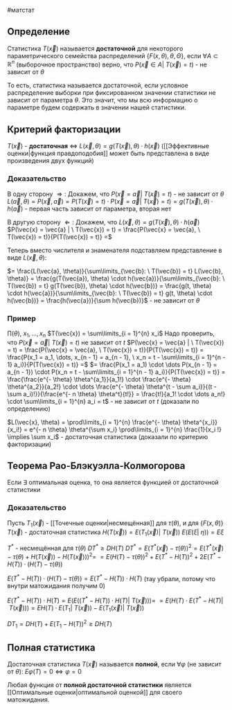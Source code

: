 #матстат 
## Определение
Статистика $T(\vec{x})$ называется **достаточной** для некоторого параметрического семейства распределений $\{ F(x, \theta), \theta, \Theta \}$, если $\forall A \subset \mathbb{R}^n$ (выборочное пространство) верно, что $P(\vec{x} \in A | \ T(\vec{x}) = t)$ - не зависит от $\theta$

То есть, статистика называется достаточной, если условное распределение выборки при фиксированном значении статистики не зависит от параметра $\theta$. Это значит, что мы всю информацию о параметре будем содержать в значении нашей статистики.

## Критерий факторизации
$T(\vec{x})$ - **достаточная** $\iff \ L(\vec{x}, \theta) = g(T(\vec{x}), \theta) \cdot h(\vec{x})$
([[Эффективные оценки|функция правдоподобия]] может быть представлена в виде произведения двух функций)

### Доказательство
В одну сторону $\Rightarrow:$
Докажем, что $P(\vec{x} = \vec{a} | \ T(\vec{x}) = t)$ - не зависит от $\theta$
$L(\vec{a}, \theta) = P(\vec{x}, \vec{a}) = P(T(\vec{x}) = t) \cdot P(\vec{x} = \vec{a} | \ T(\vec{x}) = t) = g(T(\vec{x}), \theta) \cdot h(\vec{a})$ - первая часть зависит от параметра, вторая нет

В другую сторону $\Leftarrow:$
Докажем, что $L(\vec{x}, \theta) = g(T(\vec{x}), \theta) \cdot h(\vec{a})$
$P(\vec{x} = \vec{a} | \ T(\vec{x}) = t) = \frac{P(\vec{x} = \vec{a}, \ T(\vec{x}) = t)}{P(T(\vec{x}) = t)} =$

Теперь вместо числителя и знаменателя подставляем представление в виде $L(\vec{x}, \theta)$:

$= \frac{L(\vec{a}, \theta)}{\sum\limits_{\vec{b}: \ T(\vec{b}) = t} L(\vec{b}, \theta)} = \frac{g(T(\vec{a}), \theta) \cdot h(\vec{a})}{\sum\limits_{\vec{b}: \ T(\vec{b}) = t} g(T(\vec{b}), \theta) \cdot h(\vec{b})} = \frac{g(t, \theta) \cdot h(\vec{a})}{\sum\limits_{\vec{b}: \ T(\vec{b}) = t} g(t, \theta) \cdot h(\vec{b})} = \frac{h(\vec{a})}{\sum h(\vec{b})}$ - не зависит от $\theta$

### Пример
$\prod(\theta), \ x_1, \dots, x_n$
$T(\vec{x}) = \sum\limits_{i = 1}^{n} x_i$
Надо проверить, что $P(\vec{x} = \vec{a} | \ T(\vec{x}) = t)$ не зависит от $t$
$P(\vec{x} = \vec{a} | \ T(\vec{x}) = t) = \frac{P(\vec{x} = \vec{a}, \ T(\vec{x}) = t)}{P(T(\vec{x}) = t)} = \frac{P(x_1 = a_1, \dots, x_{n - 1} = a_{n - 1}, \ x_n = t - \sum\limits_{i = 1}^{n - 1} a_i)}{P(T(\vec{x}) = t)} =$
$= \frac{P(x_1 = a_1) \cdot \dots P(x_{n - 1} = a_{n - 1}) \cdot P(x_n = t - \sum\limits_{i = 1}^{n - 1} a_i)}{P(T(\vec{x}) = t)} = \frac{\frac{e^{- \theta} \theta^{a_1}}{a_1!} \cdot \frac{e^{- \theta} \theta^{a_2}}{a_2!} \cdot \dots \frac{e^{- \theta} \theta^{t - \sum a_i}}{(t - \sum a_i)!}}{\frac{e^{- n \theta} \theta^t}{t!}} = \frac{t!}{a_1! \cdot \dots a_n!} \cdot \sum\limits_{i = 1}^{n} a_i = t$ - не зависит от $t$ (доказали по определению)

$L(\vec{x}, \theta) = \prod\limits_{i = 1}^{n} \frac{e^{- \theta} \theta^{x_i}}{x_i!} = e^{- n \theta} \theta^{\sum x_i} \prod\limits_{i = 1}^{n} \frac{1}{x_i !} \implies \sum x_i$ - достаточная статистика (доказали по критерию факторизации)

## Теорема Рао-Блэкуэлла-Колмогорова
Если $\exists$ оптимальная оценка, то она является функцией от достаточной статистики

### Доказательство
Пусть $T_1(\vec{x})$ - [[Точечные оценки|несмещённая]] для $\tau(\theta)$, и для $\{ F(x, \theta) \}$ $T(\vec{x})$ - достаточная статистика
$H(T(\vec{x})) = E(T_1(\vec{x}) | \ T(\vec{x}))$
$E(E(\xi | \ \eta)) = E \xi$

$T^*$ - несмещённая для $\tau(\theta)$
$DT^* \geq DH(T)$
$DT^* = E(T^*(\vec{x}) - \tau(\theta))^2 = E(T^*(\vec{x}) - \tau(\theta) + H(T(\vec{x})) - H(T(\vec{x})))^2 =$
$= E(H(T) - \tau(\theta))^2 + E(T^* - H(T))^2 + 2 E(T^* - H(T)) \cdot (H(T) - \tau(\theta))$

$E(T^* - H(T)) \cdot (H(T) - \tau(\theta)) = E(T^* - H(T)) \cdot H(T)$
(тау убрали, потому что внутри матожидания получим 0)

$E(T^* - H(T)) \cdot H(T) = E(E((T^* - H(T)) \cdot H(T) | \ T(\vec{x}))) =$
$= E(H(T) \cdot E(T^* - H(T) | \ T(\vec{x}))) = E H(T) \cdot E(T_1 | \ T(\vec{x})) - E(T_1(\vec{x}) | \ T(\vec{x}))$

$DT_1 = DH(T) + E(T_1 - H(T))^2 \geq DH(T)$

## Полная статистика
Достаточная статистика $T(\vec{x})$ называется **полной**, если $\forall \varphi$ (не зависит от $\theta$): $E \varphi(T) = 0 \iff \varphi = 0$

Любая функция от **полной достаточной статистики** является [[Оптимальные оценки|оптимальной оценкой]] для своего матожидания.

